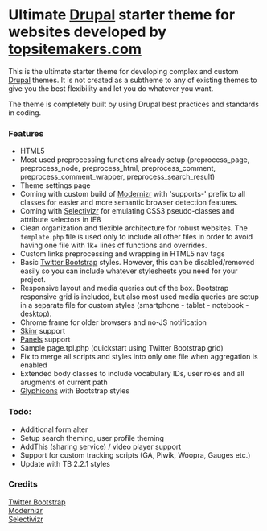 # Ultimate [Drupal](http://drupal.org) starter theme for websites developed by [topsitemakers.com](http://www.topsitemakers.com/)

This is the ultimate starter theme for developing complex and custom [Drupal](http://drupal.org) themes. It is not created as a subtheme to any of existing themes to give you the best flexibility and let you do whatever you want.

The theme is completely built by using Drupal best practices and standards in coding.

### Features

- HTML5
- Most used preprocessing functions already setup (preprocess_page, preprocess_node, preprocess_html, preprocess_comment, preprocess_comment_wrapper, preprocess_search_result)
- Theme settings page
- Coming with custom build of [Modernizr](http://modernizr.com) with 'supports-' prefix to all classes for easier and more semantic browser detection features.
- Coming with [Selectivizr](http://selectivizr.com) for emulating CSS3 pseudo-classes and attribute selectors in IE8
- Clean organization and flexible architecture for robust websites. The <code>template.php</code> file is used only to include all other files in order to avoid having one file with 1k+ lines of functions and overrides.
- Custom links preprocessing and wrapping in HTML5 nav tags
- Basic [Twitter Bootstrap](http://twitter.github.com/bootstrap) styles. However, this can be disabled/removed easily so you can include whatever stylesheets you need for your project.
- Responsive layout and media queries out of the box. Bootstrap responsive grid is included, but also most used media queries are setup in a separate file for custom styles (smartphone - tablet - notebook - desktop). 
- Chrome frame for older browsers and no-JS notification
- [Skinr](http://drupal.org/project/skinr) support
- [Panels](http://drupal.org/project/panels) support
- Sample page.tpl.php (quickstart using Twitter Bootstrap grid)
- Fix to merge all scripts and styles into only one file when aggregation is enabled
- Extended body classes to include vocabulary IDs, user roles and all arugments of current path
- [Glyphicons](http://glyphicons.com) with Bootstrap styles

### Todo:

- Additional form alter
- Setup search theming, user profile theming
- AddThis (sharing service) / video player support
- Support for custom tracking scripts (GA, Piwik, Woopra, Gauges etc.)
- Update with TB 2.2.1 styles

### Credits

[Twitter Bootstrap](http://twitter.github.com/bootstrap)  
[Modernizr](http://modernizr.com)  
[Selectivizr](http://selectivizr.com/)  
